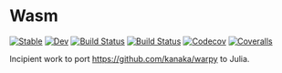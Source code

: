 # Wasm

[![Stable](https://img.shields.io/badge/docs-stable-blue.svg)](https://loredanacirstea.github.io/Wasm.jl/stable)
[![Dev](https://img.shields.io/badge/docs-dev-blue.svg)](https://loredanacirstea.github.io/Wasm.jl/dev)
[![Build Status](https://travis-ci.com/loredanacirstea/Wasm.jl.svg?branch=master)](https://travis-ci.com/loredanacirstea/Wasm.jl)
[![Build Status](https://ci.appveyor.com/api/projects/status/github/loredanacirstea/Wasm.jl?svg=true)](https://ci.appveyor.com/project/loredanacirstea/Wasm-jl)
[![Codecov](https://codecov.io/gh/loredanacirstea/Wasm.jl/branch/master/graph/badge.svg)](https://codecov.io/gh/loredanacirstea/Wasm.jl)
[![Coveralls](https://coveralls.io/repos/github/loredanacirstea/Wasm.jl/badge.svg?branch=master)](https://coveralls.io/github/loredanacirstea/Wasm.jl?branch=master)


Incipient work to port https://github.com/kanaka/warpy to Julia.
